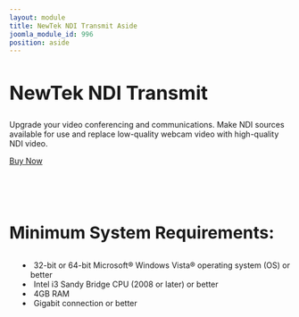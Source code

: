```yaml
---
layout: module
title: NewTek NDI Transmit Aside
joomla_module_id: 996
position: aside
---
```

<!-- Module: NewTek NDI Transmit Aside -->
<h2 style="font-size: 34px; line-height: 40px;">NewTek NDI Transmit</h2>
<p>Upgrade your video conferencing and communications. Make NDI sources available for use and replace low-quality webcam video with high-quality NDI video.</p>
<p class="cta-container"><a href="https://store.newtek.com/index.php/ip/transmit.html" target="_blank" class="cta-blue cta-small align-center block">Buy Now</a>
</p>
<h2 style="font-size: 30px; padding-top: 2em; padding-bottom: .25em;">Minimum System Requirements:</h2>
<ul>
	<li style="margin-left: 1em; list-style-position: inside; text-indent: -1em;">32-bit or 64-bit Microsoft® Windows Vista® operating system (OS) or better</li>
	<li style="margin-left: 1em; list-style-position: inside; text-indent: -1em;">Intel i3 Sandy Bridge CPU (2008 or later) or better</li>
	<li style="margin-left: 1em; list-style-position: inside; text-indent: -1em;">4GB RAM</li>
	<li style="margin-left: 1em; list-style-position: inside; text-indent: -1em;">Gigabit connection or better</li>
</ul>
